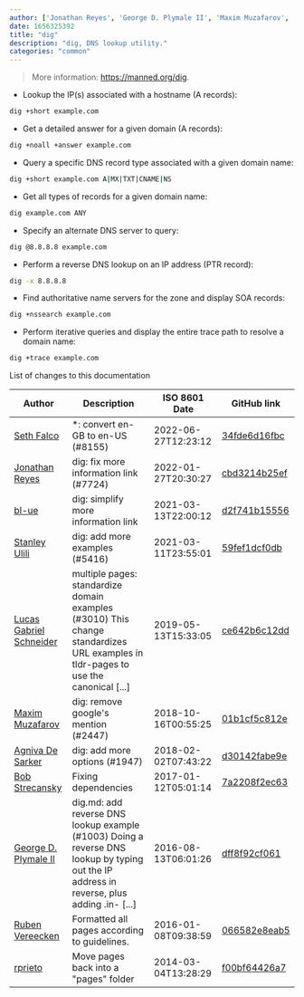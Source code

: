 ```yaml
---
author: ['Jonathan Reyes', 'George D. Plymale II', 'Maxim Muzafarov', 'Agniva De Sarker', 'Stanley Ulili', 'Bob Strecansky', 'Lucas Gabriel Schneider', 'rprieto', 'bl-ue', 'Seth Falco', 'Ruben Vereecken']
date: 1656325392
title: "dig"
description: "dig, DNS lookup utility."
categories: "common"
---
```

> More information: <https://manned.org/dig>.

- Lookup the IP(s) associated with a hostname (A records):

```bash
dig +short example.com
```

- Get a detailed answer for a given domain (A records):

```bash
dig +noall +answer example.com
```

- Query a specific DNS record type associated with a given domain name:

```bash
dig +short example.com A|MX|TXT|CNAME|NS
```

- Get all types of records for a given domain name:

```bash
dig example.com ANY
```

- Specify an alternate DNS server to query:

```bash
dig @8.8.8.8 example.com
```

- Perform a reverse DNS lookup on an IP address (PTR record):

```bash
dig -x 8.8.8.8
```

- Find authoritative name servers for the zone and display SOA records:

```bash
dig +nssearch example.com
```

- Perform iterative queries and display the entire trace path to resolve a domain name:

```bash
dig +trace example.com
```
List of changes to this documentation


Author | Description | ISO 8601 Date | GitHub link
------|-----|-----|-----
[Seth Falco](mailto:seth@falco.fun) | *: convert en-GB to en-US (#8155) | 2022-06-27T12:23:12 | [34fde6d16fbc](https://github.com/tldr-pages/tldr/commit/34fde6d16fbc0a3c45fff5903f0fc2597547b1bb)
[Jonathan Reyes](mailto:jreyes33@users.noreply.github.com) | dig: fix more information link (#7724) | 2022-01-27T20:30:27 | [cbd3214b25ef](https://github.com/tldr-pages/tldr/commit/cbd3214b25ef91e2590438cc9669c02f28720ce8)
[bl-ue](mailto:54780737+bl-ue@users.noreply.github.com) | dig: simplify more information link | 2021-03-13T22:00:12 | [d2f741b15556](https://github.com/tldr-pages/tldr/commit/d2f741b15556e713a971d6cb48b6666d985a2be5)
[Stanley Ulili](mailto:25522835+stanulilic@users.noreply.github.com) | dig: add more examples (#5416) | 2021-03-11T23:55:01 | [59fef1dcf0db](https://github.com/tldr-pages/tldr/commit/59fef1dcf0dbb3c461bb517a4923617e3773c27e)
[Lucas Gabriel Schneider](mailto:casdpa@gmail.com) | multiple pages: standardize domain examples (#3010) This change standardizes URL examples in tldr-pages to use the canonical [...] | 2019-05-13T15:33:05 | [ce642b6c12dd](https://github.com/tldr-pages/tldr/commit/ce642b6c12dd502fbe0360732d637357a1c420bf)
[Maxim Muzafarov](mailto:m.muzafarov@gmail.com) | dig: remove google's mention (#2447) | 2018-10-16T00:55:25 | [01b1cf5c812e](https://github.com/tldr-pages/tldr/commit/01b1cf5c812eb5d329e3d68979c17617ca34dcb8)
[Agniva De Sarker](mailto:agnivade@yahoo.co.in) | dig: add more options (#1947) | 2018-02-02T07:43:22 | [d30142fabe9e](https://github.com/tldr-pages/tldr/commit/d30142fabe9ee70d651c106c4d2dd6c03075ad8d)
[Bob Strecansky](mailto:bob.strecansky@gmail.com) | Fixing dependencies | 2017-01-12T05:01:14 | [7a2208f2ec63](https://github.com/tldr-pages/tldr/commit/7a2208f2ec63ed191d74b84241f1a6cf6be27025)
[George D. Plymale II](mailto:georgedp@orbitalimpact.com) | dig.md: add reverse DNS lookup example (#1003) Doing a reverse DNS lookup by typing out the IP address in reverse, plus adding .in- [...] | 2016-08-13T06:01:26 | [dff8f92cf061](https://github.com/tldr-pages/tldr/commit/dff8f92cf06124e2747b48d4f426269072e6fbba)
[Ruben Vereecken](mailto:rubenvereecken@gmail.com) | Formatted all pages according to guidelines. | 2016-01-08T09:38:59 | [066582e8eab5](https://github.com/tldr-pages/tldr/commit/066582e8eab57bce9861cc8d379e158d61f1cc95)
[rprieto](mailto:choicesmade@gmail.com) | Move pages back into a "pages" folder | 2014-03-04T13:28:29 | [f00bf64426a7](https://github.com/tldr-pages/tldr/commit/f00bf64426a792ee3aac792f9c0aec3f8b1eaa7d)


